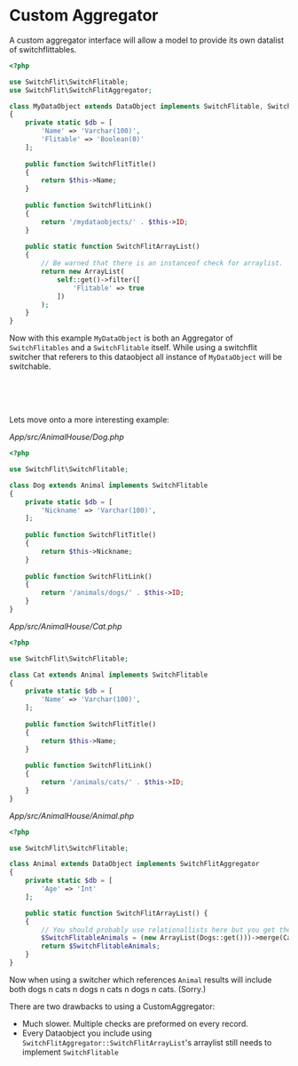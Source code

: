 # Custom Aggregator

A custom aggregator interface will allow a model to provide its own datalist of switchflittables.

```php
<?php

use SwitchFlit\SwitchFlitable;
use SwitchFlit\SwitchFlitAggregator;

class MyDataObject extends DataObject implements SwitchFlitable, SwitchFlitAggregator
{
    private static $db = [
        'Name' => 'Varchar(100)',
        'Flitable' => 'Boolean(0)'
    ];
    
    public function SwitchFlitTitle()
    {
        return $this->Name;
    }
    
    public function SwitchFlitLink()
    {
        return '/mydataobjects/' . $this->ID;
    }
    
    public static function SwitchFlitArrayList()
    {
        // Be warned that there is an instanceof check for arraylist.
        return new ArrayList(
            self::get()->filter([
                'Flitable' => true
            ])
        );
    }
}
```

Now with this example `MyDataObject` is both an Aggregator of `SwitchFlitables` and a `SwitchFlitable` itself.
While using a switchflit switcher that referers to this dataobject all instance of `MyDataObject` will be switchable.

<br/>
<br/>
<br/>

Lets move onto a more interesting example:

_App/src/AnimalHouse/Dog.php_
```php
<?php

use SwitchFlit\SwitchFlitable;

class Dog extends Animal implements SwitchFlitable
{
    private static $db = [
        'Nickname' => 'Varchar(100)',
    ];
    
    public function SwitchFlitTitle()
    {
        return $this->Nickname;
    }
    
    public function SwitchFlitLink()
    {
        return '/animals/dogs/' . $this->ID;
    }
}
```

_App/src/AnimalHouse/Cat.php_
```php
<?php

use SwitchFlit\SwitchFlitable;

class Cat extends Animal implements SwitchFlitable
{
    private static $db = [
        'Name' => 'Varchar(100)',
    ];
    
    public function SwitchFlitTitle()
    {
        return $this->Name;
    }
    
    public function SwitchFlitLink()
    {
        return '/animals/cats/' . $this->ID;
    }
}
```

_App/src/AnimalHouse/Animal.php_
```php
<?php

use SwitchFlit\SwitchFlitable;

class Animal extends DataObject implements SwitchFlitAggregator
{
    private static $db = [
        'Age' => 'Int'
    ];

    public static function SwitchFlitArrayList() {
    {
        // You should probably use relationallists here but you get the point.
        $SwitchFlitableAnimals = (new ArrayList(Dogs::get()))->merge(Cats::get())
        return $SwitchFlitableAnimals;
    }
}
```

Now when using a switcher which references `Animal` results will include both dogs n cats n dogs n cats n dogs n cats. (Sorry.)

There are two drawbacks to using a CustomAggregator:
  - Much slower. Multiple checks are preformed on every record.
  - Every Dataobject you include using `SwitchFlitAggregator::SwitchFlitArrayList`'s arraylist still needs to implement `SwitchFlitable`

